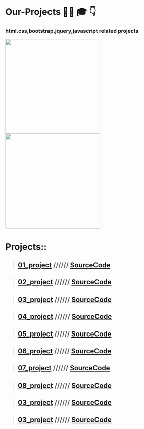 # Our-Projects  👨‍💻 🎓 👇

### html.css,bootstrap,jquery,javascript related projects



<img src="https://cdn.dribbble.com/users/21307/screenshots/2240994/project-fusion.gif" width="300px">
<img src="https://forum.bubble.io/uploads/default/original/3X/a/4/a4790c964e8c22b95ca6646c07c4f9d1ccf47ec1.gif" width="300px">

# Projects::
>## <a href="https://codewithkunal404.github.io/Our-Projects/01-project.html">01_project</a> ////// <a href="https://github.com/codewithkunal404/Our-Projects/blob/main/01-project.html">SourceCode</a>

>## <a href="https://codewithkunal404.github.io/Our-Projects/02-project.html">02_project</a> ////// <a href="https://github.com/codewithkunal404/Our-Projects/blob/main/02-project.html">SourceCode</a>

>## <a href="https://codewithkunal404.github.io/Our-Projects/03-project.html">03_project</a> ////// <a href="https://github.com/codewithkunal404/Our-Projects/blob/main/03-project.html">SourceCode</a>


>## <a href="https://codewithkunal404.github.io/Our-Projects/04-project.html">04_project</a> ////// <a href="https://github.com/codewithkunal404/Our-Projects/blob/main/04-project.html">SourceCode</a>


>## <a href="https://codewithkunal404.github.io/Our-Projects/05-project.html">05_project</a> ////// <a href="https://github.com/codewithkunal404/Our-Projects/blob/main/05-project.html">SourceCode</a>


>## <a href="https://codewithkunal404.github.io/Our-Projects/06-project.html">06_project</a> ////// <a href="https://github.com/codewithkunal404/Our-Projects/blob/main/06-project.html">SourceCode</a>


>## <a href="https://codewithkunal404.github.io/Our-Projects/07-project.html">07_project</a> ////// <a href="https://github.com/codewithkunal404/Our-Projects/blob/main/07-project.html">SourceCode</a>

>## <a href="https://codewithkunal404.github.io/Our-Projects/08-project.html">08_project</a> ////// <a href="https://github.com/codewithkunal404/Our-Projects/blob/main/08-project.html">SourceCode</a>

>## <a href="https://codewithkunal404.github.io/Our-Projects/09-project.html">03_project</a> ////// <a href="https://github.com/codewithkunal404/Our-Projects/blob/main/09-project.html">SourceCode</a>


>## <a href="https://codewithkunal404.github.io/Our-Projects/10-project.html">03_project</a> ////// <a href="https://github.com/codewithkunal404/Our-Projects/blob/main/10-project.html">SourceCode</a>


